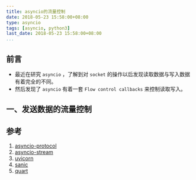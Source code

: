 ```yaml
---
title: asyncio的流量控制
date: 2018-05-23 15:58:00+08:00
type: asyncio
tags: [asyncio, python3]
last_date: 2018-05-23 15:58:00+08:00
...
```


## 前言

- 最近在研究 `asyncio` ，了解到对 `socket` 的操作以后发现读取数据与写入数据有着完全的不同。
- 然后发现了 `asyncio` 有着一套 `Flow control callbacks` 来控制读取写入。


## 一、发送数据的流量控制



## 参考

1. [asyncio-protocol](https://docs.python.org/3/library/asyncio-protocol.html)
2. [asyncio-stream](https://docs.python.org/3/library/asyncio-stream.html)
3. [uvicorn](https://github.com/encode/uvicorn)
4. [sanic](https://github.com/channelcat/sanic)
5. [quart](https://gitlab.com/pgjones/quart)
